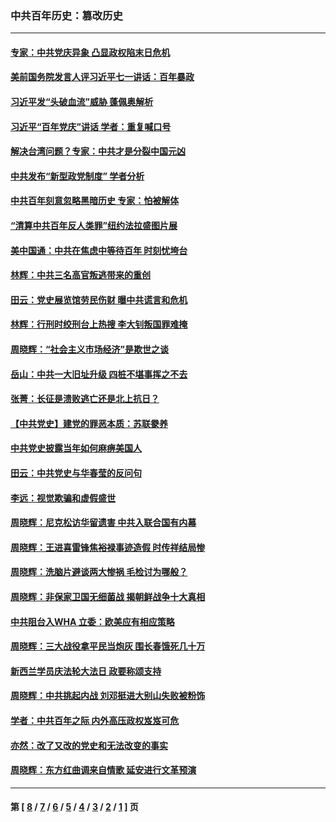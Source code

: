 ### 中共百年历史：篡改历史
---
#### [专家：中共党庆异象 凸显政权陷末日危机](../../pages/nf1176115/n13067084.md?07080430) 
#### [美前国务院发言人评习近平七一讲话：百年暴政](../../pages/nf1176115/n13066986.md?07080430) 
#### [习近平发“头破血流”威胁 蓬佩奥解析](../../pages/nf1176115/n13063604.md?07080430) 
#### [习近平“百年党庆”讲话 学者：重复喊口号](../../pages/nf1176115/n13061411.md?07080430) 
#### [解决台湾问题？专家：中共才是分裂中国元凶](../../pages/nf1176115/n13060811.md?07080430) 
#### [中共发布“新型政党制度” 学者分析](../../pages/nf1176115/n13056354.md?07080430) 
#### [中共百年刻意忽略黑暗历史 专家：怕被解体](../../pages/nf1176115/n13056056.md?07080430) 
#### [“清算中共百年反人类罪”纽约法拉盛图片展](../../pages/nf1176115/n13052220.md?07080430) 
#### [美中国通：中共在焦虑中等待百年 时刻忧垮台](../../pages/nf1176115/n13048820.md?07080430) 
#### [林辉：中共三名高官叛逃带来的重创](../../pages/nf1176115/n13035206.md?07080430) 
#### [田云：党史展览馆劳民伤财 曝中共谎言和危机](../../pages/nf1176115/n13033900.md?07080430) 
#### [林辉：行刑时绞刑台上热搜 李大钊叛国罪难掩](../../pages/nf1176115/n13031965.md?07080430) 
#### [周晓辉：“社会主义市场经济”是欺世之谈](../../pages/nf1176115/n13024090.md?07080430) 
#### [岳山：中共一大旧址升级 四桩不堪事挥之不去](../../pages/nf1176115/n13021697.md?07080430) 
#### [张菁：长征是溃败逃亡还是北上抗日？](../../pages/nf1176115/n13020585.md?07080430) 
#### [【中共党史】建党的罪恶本质：苏联豢养](../../pages/nf1176115/n13011888.md?07080430) 
#### [中共党史披露当年如何麻痹美国人](../../pages/nf1176115/n12966400.md?07080430) 
#### [田云：中共党史与华春莹的反问句](../../pages/nf1176115/n12765178.md?07080430) 
#### [李远：视觉欺骗和虚假盛世](../../pages/nf1176115/n12993376.md?07080430) 
#### [周晓辉：尼克松访华留遗害 中共入联合国有内幕](../../pages/nf1176115/n12991422.md?07080430) 
#### [周晓辉：王进喜雷锋焦裕禄事迹造假 时传祥结局惨](../../pages/nf1176115/n12985497.md?07080430) 
#### [周晓辉：洗脑片避谈两大惨祸 毛检讨为哪般？](../../pages/nf1176115/n12971285.md?07080430) 
#### [周晓辉：非保家卫国无细菌战 揭朝鲜战争十大真相](../../pages/nf1176115/n12954161.md?07080430) 
#### [中共阻台入WHA 立委：欧美应有相应策略](../../pages/nf1176115/n12939343.md?07080430) 
#### [周晓辉：三大战役拿平民当炮灰 围长春饿死几十万](../../pages/nf1176115/n12934921.md?07080430) 
#### [新西兰学员庆法轮大法日 政要称颂支持](../../pages/nf1176115/n12932715.md?07080430) 
#### [周晓辉：中共挑起内战 刘邓挺进大别山失败被粉饰](../../pages/nf1176115/n12929004.md?07080430) 
#### [学者：中共百年之际 内外高压政权岌岌可危](../../pages/nf1176115/n12925426.md?07080430) 
#### [亦然：改了又改的党史和无法改变的事实](../../pages/nf1176115/n12919443.md?07080430) 
#### [周晓辉：东方红曲调来自情歌 延安进行文革预演](../../pages/nf1176115/n12914429.md?07080430) 

---
#### 第 [ [8](./8.md?07080430) / [7](./7.md?07080430) / [6](./6.md?07080430) / [5](./5.md?07080430) / [4](./4.md?07080430) / [3](./3.md?07080430) / [2](./2.md?07080430) / [1](./1.md?07080430) ] 页
